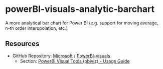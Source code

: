 # powerBI-visuals-analytic-barchart

A more analytical bar chart for Power BI (e.g. support for moving average, n-th order interopolation, etc.)

## Resources

- GitHub Repository: [Microsoft](https://github.com/Microsoft) / [PowerBI-visuals](https://github.com/Microsoft/PowerBI-visuals)
  - Section: [PowerBI Visual Tools (pbiviz) - Usage Guide](https://github.com/Microsoft/PowerBI-visuals/blob/master/tools/usage.md)